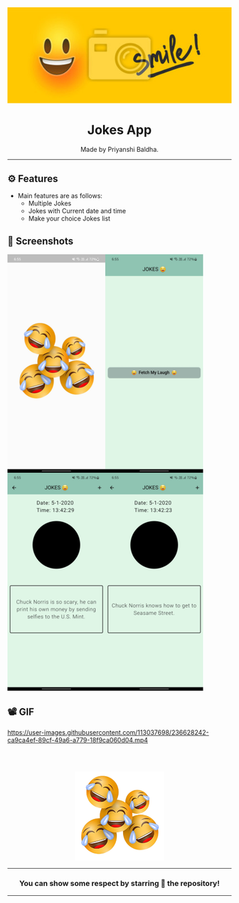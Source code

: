<div align="center">

<img src="./assets/images/img2.jpg" width="520px">


# **Jokes App**
Made by Priyanshi Baldha.

---
</div>

## ⚙️ Features

- Main features are as follows:
    - Multiple Jokes
    - Jokes with Current date and time 
    - Make your choice Jokes list


## 📲 Screenshots

<img align="left" src="./assets/Screenshot/s1.jpg" width="220px">
<img align="left" src="./assets/Screenshot/s2.jpg" width="220px">
<img align="left" src="./assets/Screenshot/s3.jpg" width="220px">
<img src="./assets/Screenshot/s4.jpg" width="220px">

## 📽️ GIF



https://user-images.githubusercontent.com/113037698/236628242-ca9ca4ef-89cf-49a6-a779-18f9ca060d04.mp4



<br><br>


<div align="center">



<img src="./assets/images/img1.png" width="200px" height="200px">

 
---
### You can show some respect by starring 🌟 the repository!
---

</div>